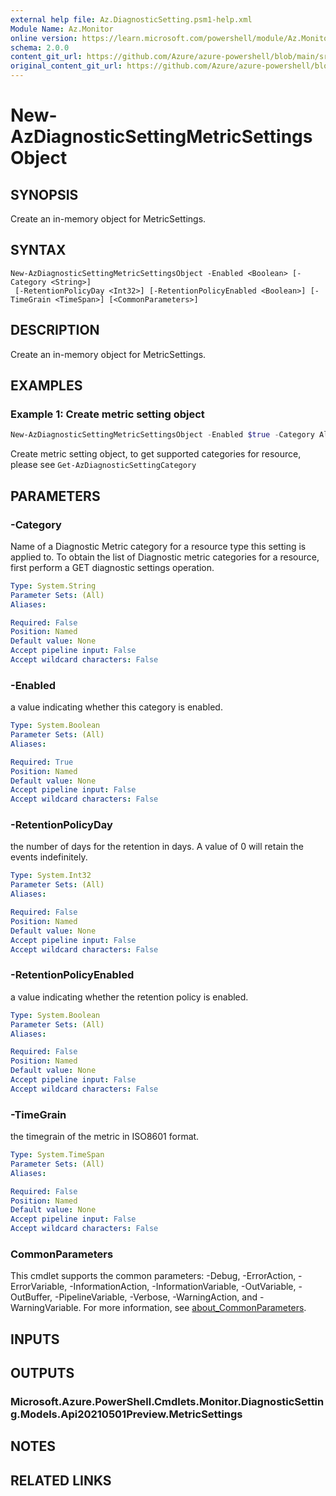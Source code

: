 ```yaml
---
external help file: Az.DiagnosticSetting.psm1-help.xml
Module Name: Az.Monitor
online version: https://learn.microsoft.com/powershell/module/Az.Monitor/new-AzDiagnosticSettingMetricSettingsObject
schema: 2.0.0
content_git_url: https://github.com/Azure/azure-powershell/blob/main/src/Monitor/Monitor/help/New-AzDiagnosticSettingMetricSettingsObject.md
original_content_git_url: https://github.com/Azure/azure-powershell/blob/main/src/Monitor/Monitor/help/New-AzDiagnosticSettingMetricSettingsObject.md
---
```


# New-AzDiagnosticSettingMetricSettingsObject

## SYNOPSIS
Create an in-memory object for MetricSettings.

## SYNTAX

```
New-AzDiagnosticSettingMetricSettingsObject -Enabled <Boolean> [-Category <String>]
 [-RetentionPolicyDay <Int32>] [-RetentionPolicyEnabled <Boolean>] [-TimeGrain <TimeSpan>] [<CommonParameters>]
```

## DESCRIPTION
Create an in-memory object for MetricSettings.

## EXAMPLES

### Example 1: Create metric setting object
```powershell
New-AzDiagnosticSettingMetricSettingsObject -Enabled $true -Category AllMetrics -RetentionPolicyDay 7 -RetentionPolicyEnabled $true
```

Create metric setting object, to get supported categories for resource, please see `Get-AzDiagnosticSettingCategory`

## PARAMETERS

### -Category
Name of a Diagnostic Metric category for a resource type this setting is applied to.
To obtain the list of Diagnostic metric categories for a resource, first perform a GET diagnostic settings operation.

```yaml
Type: System.String
Parameter Sets: (All)
Aliases:

Required: False
Position: Named
Default value: None
Accept pipeline input: False
Accept wildcard characters: False
```

### -Enabled
a value indicating whether this category is enabled.

```yaml
Type: System.Boolean
Parameter Sets: (All)
Aliases:

Required: True
Position: Named
Default value: None
Accept pipeline input: False
Accept wildcard characters: False
```

### -RetentionPolicyDay
the number of days for the retention in days.
A value of 0 will retain the events indefinitely.

```yaml
Type: System.Int32
Parameter Sets: (All)
Aliases:

Required: False
Position: Named
Default value: None
Accept pipeline input: False
Accept wildcard characters: False
```

### -RetentionPolicyEnabled
a value indicating whether the retention policy is enabled.

```yaml
Type: System.Boolean
Parameter Sets: (All)
Aliases:

Required: False
Position: Named
Default value: None
Accept pipeline input: False
Accept wildcard characters: False
```

### -TimeGrain
the timegrain of the metric in ISO8601 format.

```yaml
Type: System.TimeSpan
Parameter Sets: (All)
Aliases:

Required: False
Position: Named
Default value: None
Accept pipeline input: False
Accept wildcard characters: False
```

### CommonParameters
This cmdlet supports the common parameters: -Debug, -ErrorAction, -ErrorVariable, -InformationAction, -InformationVariable, -OutVariable, -OutBuffer, -PipelineVariable, -Verbose, -WarningAction, and -WarningVariable. For more information, see [about_CommonParameters](http://go.microsoft.com/fwlink/?LinkID=113216).

## INPUTS

## OUTPUTS

### Microsoft.Azure.PowerShell.Cmdlets.Monitor.DiagnosticSetting.Models.Api20210501Preview.MetricSettings

## NOTES

## RELATED LINKS
